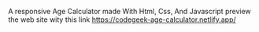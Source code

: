 A responsive Age Calculator made With Html, Css, And Javascript
preview the web site wity this link https://codegeek-age-calculator.netlify.app/
